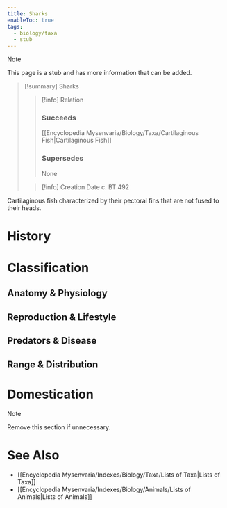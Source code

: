 ```yaml
---
title: Sharks
enableToc: true
tags:
  - biology/taxa
  - stub
---
```


> [!note]
> This page is a stub and has more information that can be added.

> [!summary] Sharks
> > [!info] Relation
> > ### Succeeds
> > [[Encyclopedia Mysenvaria/Biology/Taxa/Cartilaginous Fish|Cartilaginous Fish]]
> > ### Supersedes
> > None
>
> > [!info] Creation Date
> > c. BT 492

Cartilaginous fish characterized by their pectoral fins that are not fused to their heads.
# History

# Classification
## Anatomy & Physiology

## Reproduction & Lifestyle

## Predators & Disease

## Range & Distribution

# Domestication

> [!note]
> Remove this section if unnecessary.
# See Also
- [[Encyclopedia Mysenvaria/Indexes/Biology/Taxa/Lists of Taxa|Lists of Taxa]]
- [[Encyclopedia Mysenvaria/Indexes/Biology/Animals/Lists of Animals|Lists of Animals]]